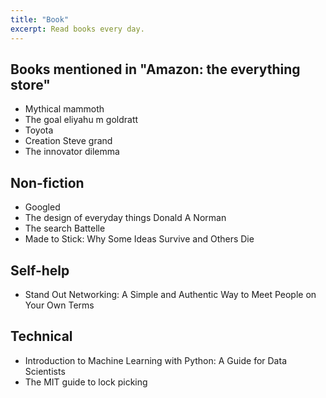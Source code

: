 ```yaml
---
title: "Book"
excerpt: Read books every day.
---
```


## Books mentioned in "Amazon: the everything store"
- Mythical mammoth
- The goal eliyahu m goldratt
- Toyota
- Creation Steve grand
- The innovator dilemma


## Non-fiction
- Googled
- The design of everyday things Donald A Norman
- The search Battelle
- Made to Stick: Why Some Ideas Survive and Others Die


## Self-help
- Stand Out Networking: A Simple and Authentic Way to Meet People on Your Own Terms


## Technical
- Introduction to Machine Learning with Python: A Guide for Data Scientists
- The MIT guide to lock picking
